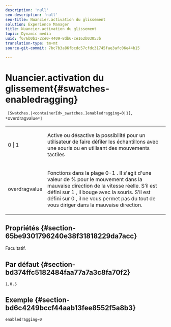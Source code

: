 ```yaml
---
description: 'null'
seo-description: 'null'
seo-title: Nuancier.activation du glissement
solution: Experience Manager
title: Nuancier.activation du glissement
topic: Dynamic media
uuid: f676b0b1-2ce0-4409-8db6-ce162b03053b
translation-type: tm+mt
source-git-commit: 7bc7b3a86fbcdc57cfdc31745fae3afc06e44b15

---
```



# Nuancier.activation du glissement{#swatches-enabledragging}

` [Swatches.|<containerId>_swatches.]enabledragging=0|1[, *`overdragvalue`*]`

<table id="table_B1363BFD20204093AAB326A1AB503B93"> 
 <tbody> 
  <tr> 
   <td> <p> <span class="codeph"> 0 | 1 </span> </p> </td> 
   <td> <p> Active ou désactive la possibilité pour un utilisateur de faire défiler les échantillons avec une souris ou en utilisant des mouvements tactiles </p> </td> 
  </tr> 
  <tr> 
   <td> <p> <span class="codeph"> <span class="varname"> overdragvalue </span></span> </p> </td> 
   <td> <p> Fonctions dans la plage <span class="codeph"> 0-1 </span> . Il s'agit d'une valeur de <span class="codeph"> % </span> pour le mouvement dans la mauvaise direction de la vitesse réelle. S’il est défini sur <span class="codeph"> 1 </span>, il bouge avec la souris. S’il est défini sur <span class="codeph"> 0 </span>, il ne vous permet pas du tout de vous diriger dans la mauvaise direction. </p> </td> 
  </tr> 
 </tbody> 
</table>

## Propriétés {#section-65be9301796240e38f31818229da7acc}

Facultatif.

## Par défaut {#section-bd374ffc5182484faa77a7a3c8fa70f2}

`1,0.5`

## Exemple {#section-bd6c4249bccf44aab13fee8552f5a8b3}

`enabledragging=0`
